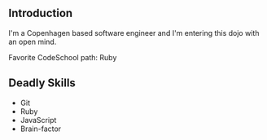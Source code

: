 Introduction
------------

I'm a Copenhagen based software engineer and I'm entering this dojo with an open mind.

Favorite CodeSchool path: Ruby


Deadly Skills
-------------
* Git
* Ruby
* JavaScript
* Brain-factor
